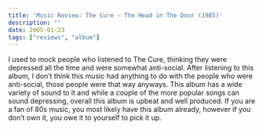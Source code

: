 ```yaml
---
title: 'Music Review: The Cure - The Head in The Door (1985)'
description: ""
date: 2005-01-23
tags: ["reviews", "album"]
---
```


I used to mock people who listened to The Cure, thinking they were depressed all the time and were somewhat anti-social. After listening to this album, I don’t think this music had anything to do with the people who were anti-social, those people were that way anyways. This album has a wide variety of sound to it and while a couple of the more popular songs can sound depressing, overall this album is upbeat and well produced. If you are a fan of 80s music, you most likely have this album already, however if you don’t own it, you owe it to yourself to pick it up.